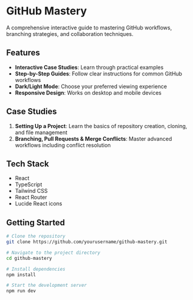 #  GitHub Mastery

A comprehensive interactive guide to mastering GitHub workflows, branching strategies, and collaboration techniques.

## Features

- **Interactive Case Studies**: Learn through practical examples
- **Step-by-Step Guides**: Follow clear instructions for common GitHub workflows
- **Dark/Light Mode**: Choose your preferred viewing experience
- **Responsive Design**: Works on desktop and mobile devices

## Case Studies

1. **Setting Up a Project**: Learn the basics of repository creation, cloning, and file management
2. **Branching, Pull Requests & Merge Conflicts**: Master advanced workflows including conflict resolution

## Tech Stack

- React
- TypeScript
- Tailwind CSS
- React Router
- Lucide React icons

## Getting Started

```bash
# Clone the repository
git clone https://github.com/yourusername/github-mastery.git

# Navigate to the project directory
cd github-mastery

# Install dependencies
npm install

# Start the development server
npm run dev
```
